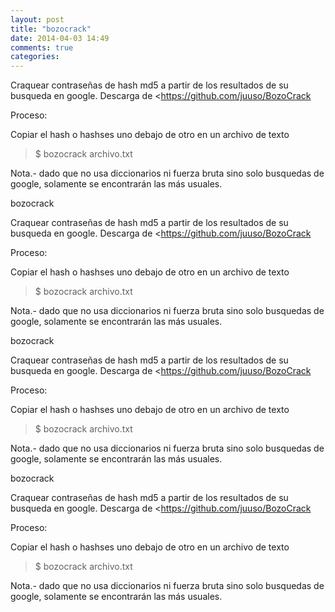 ```yaml
---
layout: post
title: "bozocrack"
date: 2014-04-03 14:49
comments: true
categories: 
---
```

Craquear contraseñas de hash md5 a partir de los resultados de su busqueda en google. Descarga de <https://github.com/juuso/BozoCrack 

Proceso: 

Copiar el hash o hashses uno debajo de otro en un archivo de texto 

>$ bozocrack archivo.txt 

Nota.- dado que no usa diccionarios ni fuerza bruta sino solo busquedas de google, solamente se encontrarán las más usuales.

bozocrack 

Craquear contraseñas de hash md5 a partir de los resultados de su busqueda en google. Descarga de <https://github.com/juuso/BozoCrack 

Proceso: 

Copiar el hash o hashses uno debajo de otro en un archivo de texto 

>$ bozocrack archivo.txt 

Nota.- dado que no usa diccionarios ni fuerza bruta sino solo busquedas de google, solamente se encontrarán las más usuales.

bozocrack 

Craquear contraseñas de hash md5 a partir de los resultados de su busqueda en google. Descarga de <https://github.com/juuso/BozoCrack 

Proceso: 

Copiar el hash o hashses uno debajo de otro en un archivo de texto 

>$ bozocrack archivo.txt 

Nota.- dado que no usa diccionarios ni fuerza bruta sino solo busquedas de google, solamente se encontrarán las más usuales.

bozocrack 

Craquear contraseñas de hash md5 a partir de los resultados de su busqueda en google. Descarga de <https://github.com/juuso/BozoCrack 

Proceso: 

Copiar el hash o hashses uno debajo de otro en un archivo de texto 

>$ bozocrack archivo.txt 

Nota.- dado que no usa diccionarios ni fuerza bruta sino solo busquedas de google, solamente se encontrarán las más usuales.

